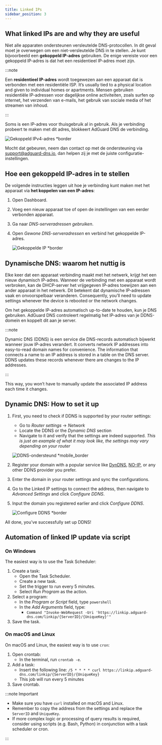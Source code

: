 ```yaml
---
title: Linked IPs
sidebar_position: 3
---
```


## What linked IPs are and why they are useful

Niet alle apparaten ondersteunen versleutelde DNS-protocollen. In dit geval moet je overwegen om een niet-versleutelde DNS in te stellen. Je kunt bijvoorbeeld een **gekoppeld IP-adres** gebruiken. De enige vereiste voor een gekoppeld IP-adres is dat het een residentieel IP-adres moet zijn.

:::note

Een **residentieel IP-adres** wordt toegewezen aan een apparaat dat is verbonden met een residentiële ISP. It’s usually tied to a physical location and given to individual homes or apartments. Mensen gebruiken residentiële IP-adressen voor dagelijkse online activiteiten, zoals surfen op internet, het verzenden van e-mails, het gebruik van sociale media of het streamen van inhoud.

:::

Soms is een IP-adres voor thuisgebruik al in gebruik. Als je verbinding probeert te maken met dit adres, blokkeert AdGuard DNS de verbinding.

![Gekoppeld IPv4-adres \*border](https://cdn.adtidy.org/content/kb/dns/private/new_dns/connect/linked.png)

Mocht dat gebeuren, neem dan contact op met de ondersteuning via [support@adguard-dns.io](mailto:support@adguard-dns.io), dan helpen zij je met de juiste configuratie-instellingen.

## Hoe een gekoppeld IP-adres in te stellen

De volgende instructies leggen uit hoe je verbinding kunt maken met het apparaat via **het koppelen van een IP-adres**:

1. Open Dashboard.
2. Voeg een nieuw apparaat toe of open de instellingen van een eerder verbonden apparaat.
3. Ga naar _DNS-serveradressen gebruiken_.
4. Open _Gewone DNS-serveradressen_ en verbind het gekoppelde IP-adres.

   ![Gekoppelde IP \*border](https://cdn.adtidy.org/content/kb/dns/private/new_dns/connect/linked_step4.png)

## Dynamische DNS: waarom het nuttig is

Elke keer dat een apparaat verbinding maakt met het netwerk, krijgt het een nieuw dynamisch IP-adres. Wanneer de verbinding met een apparaat wordt verbroken, kan de DHCP-server het vrijgegeven IP-adres toewijzen aan een ander apparaat in het netwerk. Dit betekent dat dynamische IP-adressen vaak en onvoorspelbaar veranderen. Consequently, you’ll need to update settings whenever the device is rebooted or the network changes.

Om het gekoppelde IP-adres automatisch up-to-date te houden, kun je DNS gebruiken. AdGuard DNS controleert regelmatig het IP-adres van je DDNS-domein en koppelt dit aan je server.

:::note

Dynamic DNS (DDNS) is een service die DNS-records automatisch bijwerkt wanneer jouw IP-adres verandert. It converts network IP addresses into easy-to-read domain names for convenience. The information that connects a name to an IP address is stored in a table on the DNS server. DDNS updates these records whenever there are changes to the IP addresses.

:::

This way, you won’t have to manually update the associated IP address each time it changes.

## Dynamic DNS: How to set it up

1. First, you need to check if DDNS is supported by your router settings:

   - Go to _Router settings_ → _Network_
   - Locate the DDNS or the _Dynamic DNS_ section
   - Navigate to it and verify that the settings are indeed supported. _This is just an example of what it may look like, the settings may vary depending on your router_

   ![DDNS-ondersteund \*mobile_border](https://cdn.adtidy.org/content/kb/dns/private/new_dns/connect/dynamic_dns.png)

2. Register your domain with a popular service like [DynDNS](https://dyn.com/remote-access/), [NO-IP](https://www.noip.com/), or any other DDNS provider you prefer.

3. Enter the domain in your router settings and sync the configurations.

4. Go to the Linked IP settings to connect the address, then navigate to _Advanced Settings_ and click _Configure DDNS_.

5. Input the domain you registered earlier and click _Configure DDNS_.

   ![Configure DDNS \*border](https://cdn.adtidy.org/content/kb/dns/private/new_dns/connect/dns_supported.png)

All done, you’ve successfully set up DDNS!

## Automation of linked IP update via script

### On Windows

The easiest way is to use the Task Scheduler:

1. Create a task:
   - Open the Task Scheduler.
   - Create a new task.
   - Set the trigger to run every 5 minutes.
   - Select _Run Program_ as the action.
2. Select a program:
   - In the _Program or Script_ field, type `powershell`
   - In the _Add Arguments_ field, type:
     - `Command "Invoke-WebRequest -Uri 'https://linkip.adguard-dns.com/linkip/{ServerID}/{UniqueKey}'"`
3. Save the task.

### On macOS and Linux

On macOS and Linux, the easiest way is to use `cron`:

1. Open crontab:
   - In the terminal, run `crontab -e`.
2. Add a task:
   - Insert the following line:
     `/5 * * * * curl https://linkip.adguard-dns.com/linkip/{ServerID}/{UniqueKey}`
   - This job will run every 5 minutes
3. Save crontab.

:::note Important

- Make sure you have `curl` installed on macOS and Linux.
- Remember to copy the address from the settings and replace the `ServerID` and `UniqueKey`.
- If more complex logic or processing of query results is required, consider using scripts (e.g. Bash, Python) in conjunction with a task scheduler or cron.

:::
